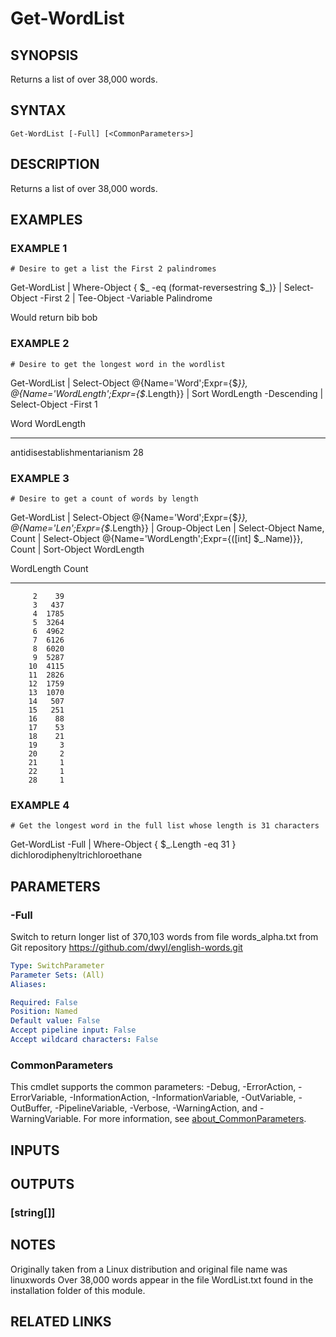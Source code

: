 ﻿---
external help file: PoshFunctions-help.xml
Module Name: poshfunctions
online version: https://www.Google.com
schema: 2.0.0
---

# Get-WordList

## SYNOPSIS
Returns a list of over 38,000 words.

## SYNTAX

```
Get-WordList [-Full] [<CommonParameters>]
```

## DESCRIPTION
Returns a list of over 38,000 words.

## EXAMPLES

### EXAMPLE 1
```
# Desire to get a list the First 2 palindromes
```

Get-WordList | Where-Object { $_ -eq (format-reversestring $_)} | Select-Object -First 2 | Tee-Object -Variable Palindrome

Would return
bib
bob

### EXAMPLE 2
```
# Desire to get the longest word in the wordlist
```

Get-WordList | Select-Object @{Name='Word';Expr={$_}}, @{Name='WordLength';Expr={$_.Length}} | Sort WordLength -Descending | Select-Object -First 1

Word                         WordLength
----                         ----------
antidisestablishmentarianism         28

### EXAMPLE 3
```
# Desire to get a count of words by length
```

Get-WordList | Select-Object @{Name='Word';Expr={$_}}, @{Name='Len';Expr={$_.Length}} | Group-Object Len |
    Select-Object Name, Count | Select-Object @{Name='WordLength';Expr={(\[int\] $_.Name)}}, Count | Sort-Object WordLength

WordLength Count
---------- -----
         2    39
         3   437
         4  1785
         5  3264
         6  4962
         7  6126
         8  6020
         9  5287
        10  4115
        11  2826
        12  1759
        13  1070
        14   507
        15   251
        16    88
        17    53
        18    21
        19     3
        20     2
        21     1
        22     1
        28     1

### EXAMPLE 4
```
# Get the longest word in the full list whose length is 31 characters
```

Get-WordList -Full | Where-Object { $_.Length -eq 31 }
dichlorodiphenyltrichloroethane

## PARAMETERS

### -Full
Switch to return longer list of 370,103 words from file words_alpha.txt from Git repository https://github.com/dwyl/english-words.git

```yaml
Type: SwitchParameter
Parameter Sets: (All)
Aliases:

Required: False
Position: Named
Default value: False
Accept pipeline input: False
Accept wildcard characters: False
```

### CommonParameters
This cmdlet supports the common parameters: -Debug, -ErrorAction, -ErrorVariable, -InformationAction, -InformationVariable, -OutVariable, -OutBuffer, -PipelineVariable, -Verbose, -WarningAction, and -WarningVariable. For more information, see [about_CommonParameters](http://go.microsoft.com/fwlink/?LinkID=113216).

## INPUTS

## OUTPUTS

### [string[]]
## NOTES
Originally taken from a Linux distribution and original file name was linuxwords
Over 38,000 words appear in the file WordList.txt found in the installation folder of this module.

## RELATED LINKS
